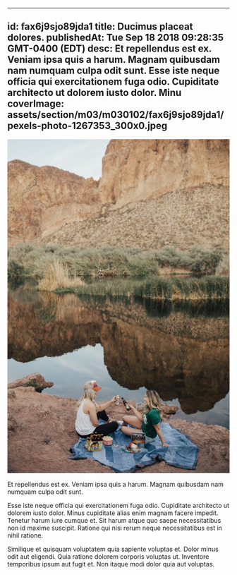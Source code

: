 
---
id: fax6j9sjo89jda1
title: Ducimus placeat dolores.
publishedAt: Tue Sep 18 2018 09:28:35 GMT-0400 (EDT)
desc: Et repellendus est ex. Veniam ipsa quis a harum. Magnam quibusdam nam numquam culpa odit sunt. Esse iste neque officia qui exercitationem fuga odio. Cupiditate architecto ut dolorem iusto dolor. Minu
coverImage: assets/section/m03/m030102/fax6j9sjo89jda1/pexels-photo-1267353_300x0.jpeg
---

![image from pexels.com](assets/section/m03/m030102/fax6j9sjo89jda1/pexels-photo-1267353.jpeg)

Et repellendus est ex. Veniam ipsa quis a harum. Magnam quibusdam nam numquam culpa odit sunt.
 
Esse iste neque officia qui exercitationem fuga odio. Cupiditate architecto ut dolorem iusto dolor. Minus cupiditate alias enim magnam facere impedit. Tenetur harum iure cumque et. Sit harum atque quo saepe necessitatibus non id maxime suscipit. Ratione qui nisi rerum neque necessitatibus est in nihil ratione.
 
Similique et quisquam voluptatem quia sapiente voluptas et. Dolor minus odit aut eligendi. Quia ratione dolorem corporis voluptas ut. Inventore temporibus ipsum aut fugit et. Non itaque modi dolor quia aut voluptas.

